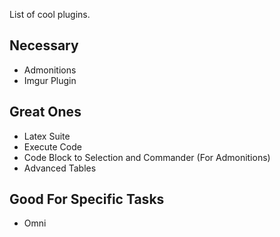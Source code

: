 List of cool plugins.

## Necessary
- Admonitions
- Imgur Plugin

## Great Ones
- Latex Suite
- Execute Code
- Code Block to Selection and Commander (For Admonitions)
- Advanced Tables

## Good For Specific Tasks
- Omni